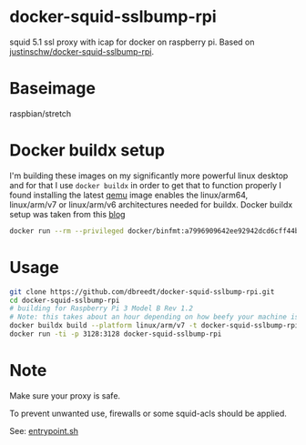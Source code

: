 docker-squid-sslbump-rpi
======================
squid 5.1 ssl proxy with icap for docker on raspberry pi. Based on [justinschw/docker-squid-sslbump-rpi](https://github.com/justinschw/docker-squid-sslbump-rpi).

Baseimage
======================
raspbian/stretch

Docker buildx setup
======================
I'm building these images on my significantly more powerful linux desktop and for that I use `docker buildx`
in order to get that to function properly I found installing the latest [qemu](https://hub.docker.com/r/docker/binfmt/tags)
image enables the linux/arm64, linux/arm/v7 or linux/arm/v6 architectures needed for buildx. Docker buildx setup was taken from this [blog](https://www.docker.com/blog/getting-started-with-docker-for-arm-on-linux/)
```sh
docker run --rm --privileged docker/binfmt:a7996909642ee92942dcd6cff44b9b95f08dad64
```

Usage
======================
```sh
git clone https://github.com/dbreedt/docker-squid-sslbump-rpi.git
cd docker-squid-sslbump-rpi
# building for Raspberry Pi 3 Model B Rev 1.2
# Note: this takes about an hour depending on how beefy your machine is
docker buildx build --platform linux/arm/v7 -t docker-squid-sslbump-rpi .
docker run -ti -p 3128:3128 docker-squid-sslbump-rpi
```

Note
======================
Make sure your proxy is safe.

To prevent unwanted use, firewalls or some squid-acls should be applied.

See: [entrypoint.sh](https://github.com/justinschw/docker-squid-sslbump-rpi/blob/master/entrypoint.sh)
